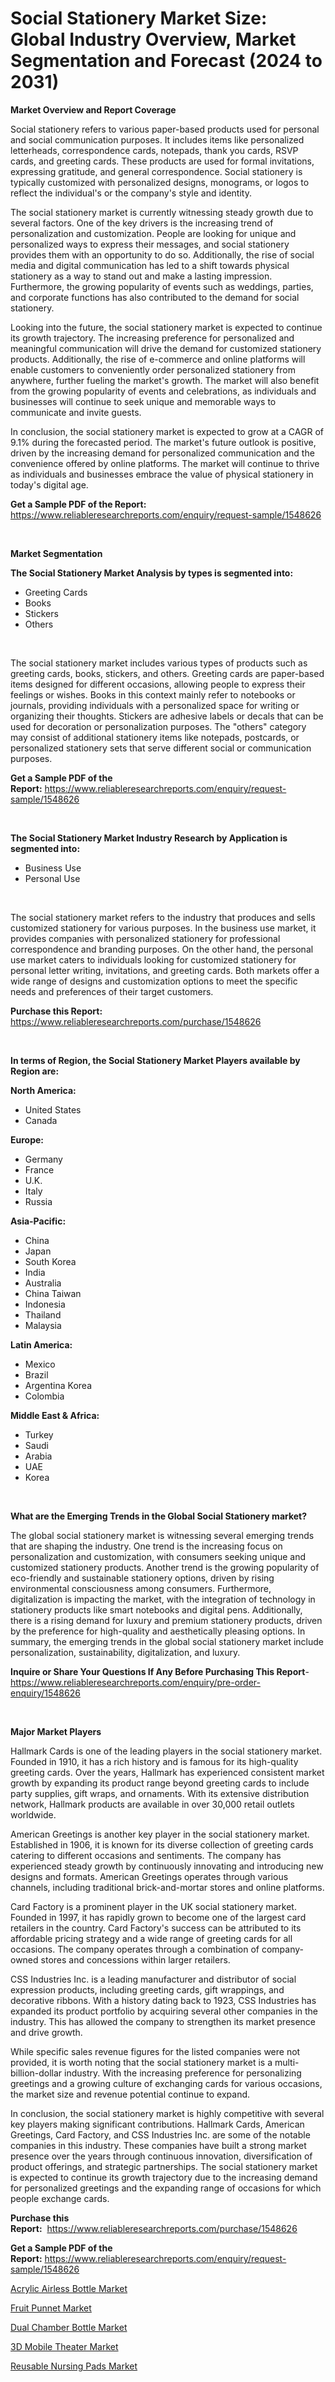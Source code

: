 <p><h1>Social Stationery Market Size: Global Industry Overview, Market Segmentation and Forecast (2024 to 2031)</h1></p><p><strong>Market Overview and Report Coverage</strong></p>
<p><p>Social stationery refers to various paper-based products used for personal and social communication purposes. It includes items like personalized letterheads, correspondence cards, notepads, thank you cards, RSVP cards, and greeting cards. These products are used for formal invitations, expressing gratitude, and general correspondence. Social stationery is typically customized with personalized designs, monograms, or logos to reflect the individual's or the company's style and identity.</p><p>The social stationery market is currently witnessing steady growth due to several factors. One of the key drivers is the increasing trend of personalization and customization. People are looking for unique and personalized ways to express their messages, and social stationery provides them with an opportunity to do so. Additionally, the rise of social media and digital communication has led to a shift towards physical stationery as a way to stand out and make a lasting impression. Furthermore, the growing popularity of events such as weddings, parties, and corporate functions has also contributed to the demand for social stationery.</p><p>Looking into the future, the social stationery market is expected to continue its growth trajectory. The increasing preference for personalized and meaningful communication will drive the demand for customized stationery products. Additionally, the rise of e-commerce and online platforms will enable customers to conveniently order personalized stationery from anywhere, further fueling the market's growth. The market will also benefit from the growing popularity of events and celebrations, as individuals and businesses will continue to seek unique and memorable ways to communicate and invite guests.</p><p>In conclusion, the social stationery market is expected to grow at a CAGR of 9.1% during the forecasted period. The market's future outlook is positive, driven by the increasing demand for personalized communication and the convenience offered by online platforms. The market will continue to thrive as individuals and businesses embrace the value of physical stationery in today's digital age.</p></p>
<p><strong>Get a Sample PDF of the Report:</strong> <a href="https://www.reliableresearchreports.com/enquiry/request-sample/1548626">https://www.reliableresearchreports.com/enquiry/request-sample/1548626</a></p>
<p>&nbsp;</p>
<p><strong>Market Segmentation</strong></p>
<p><strong>The Social Stationery Market Analysis by types is segmented into:</strong></p>
<p><ul><li>Greeting Cards</li><li>Books</li><li>Stickers</li><li>Others</li></ul></p>
<p>&nbsp;</p>
<p><p>The social stationery market includes various types of products such as greeting cards, books, stickers, and others. Greeting cards are paper-based items designed for different occasions, allowing people to express their feelings or wishes. Books in this context mainly refer to notebooks or journals, providing individuals with a personalized space for writing or organizing their thoughts. Stickers are adhesive labels or decals that can be used for decoration or personalization purposes. The "others" category may consist of additional stationery items like notepads, postcards, or personalized stationery sets that serve different social or communication purposes.</p></p>
<p><strong>Get a Sample PDF of the Report:</strong>&nbsp;<a href="https://www.reliableresearchreports.com/enquiry/request-sample/1548626">https://www.reliableresearchreports.com/enquiry/request-sample/1548626</a></p>
<p>&nbsp;</p>
<p><strong>The Social Stationery Market Industry Research by Application is segmented into:</strong></p>
<p><ul><li>Business Use</li><li>Personal Use</li></ul></p>
<p>&nbsp;</p>
<p><p>The social stationery market refers to the industry that produces and sells customized stationery for various purposes. In the business use market, it provides companies with personalized stationery for professional correspondence and branding purposes. On the other hand, the personal use market caters to individuals looking for customized stationery for personal letter writing, invitations, and greeting cards. Both markets offer a wide range of designs and customization options to meet the specific needs and preferences of their target customers.</p></p>
<p><strong>Purchase this Report:</strong>&nbsp; <a href="https://www.reliableresearchreports.com/purchase/1548626">https://www.reliableresearchreports.com/purchase/1548626</a></p>
<p>&nbsp;</p>
<p><strong>In terms of Region, the Social Stationery Market Players available by Region are:</strong></p>
<p>
    <p> <strong> North America: </strong>
        <ul>
            <li>United States</li>
            <li>Canada</li>
        </ul>
        </p> 
    <p> <strong> Europe: </strong>
        <ul>
            <li>Germany</li>
            <li>France</li>
            <li>U.K.</li>
            <li>Italy</li>
            <li>Russia</li>
        </ul>
        </p> 
    <p> <strong> Asia-Pacific: </strong>
        <ul>
            <li>China</li>
            <li>Japan</li>
            <li>South Korea</li>
            <li>India</li>
            <li>Australia</li>
            <li>China Taiwan</li>
            <li>Indonesia</li>
            <li>Thailand</li>
            <li>Malaysia</li>
        </ul>
        </p> 
    <p> <strong> Latin America: </strong>
        <ul>
            <li>Mexico</li>
            <li>Brazil</li>
            <li>Argentina Korea</li>
            <li>Colombia</li>
        </ul>
        </p> 
    <p> <strong> Middle East & Africa: </strong>
        <ul>
            <li>Turkey</li>
            <li>Saudi</li>
            <li>Arabia</li>
            <li>UAE</li>
            <li>Korea</li>
        </ul>
    </p>
    </p>
<p>&nbsp;</p>
<p><strong>What are the Emerging Trends in the Global Social Stationery market?</strong></p>
<p><p>The global social stationery market is witnessing several emerging trends that are shaping the industry. One trend is the increasing focus on personalization and customization, with consumers seeking unique and customized stationery products. Another trend is the growing popularity of eco-friendly and sustainable stationery options, driven by rising environmental consciousness among consumers. Furthermore, digitalization is impacting the market, with the integration of technology in stationery products like smart notebooks and digital pens. Additionally, there is a rising demand for luxury and premium stationery products, driven by the preference for high-quality and aesthetically pleasing options. In summary, the emerging trends in the global social stationery market include personalization, sustainability, digitalization, and luxury.</p></p>
<p><strong>Inquire or Share Your Questions If Any Before Purchasing This Report</strong>- <a href="https://www.reliableresearchreports.com/enquiry/pre-order-enquiry/1548626">https://www.reliableresearchreports.com/enquiry/pre-order-enquiry/1548626</a></p>
<p>&nbsp;</p>
<p><strong>Major Market Players</strong></p>
<p><p>Hallmark Cards is one of the leading players in the social stationery market. Founded in 1910, it has a rich history and is famous for its high-quality greeting cards. Over the years, Hallmark has experienced consistent market growth by expanding its product range beyond greeting cards to include party supplies, gift wraps, and ornaments. With its extensive distribution network, Hallmark products are available in over 30,000 retail outlets worldwide.</p><p>American Greetings is another key player in the social stationery market. Established in 1906, it is known for its diverse collection of greeting cards catering to different occasions and sentiments. The company has experienced steady growth by continuously innovating and introducing new designs and formats. American Greetings operates through various channels, including traditional brick-and-mortar stores and online platforms.</p><p>Card Factory is a prominent player in the UK social stationery market. Founded in 1997, it has rapidly grown to become one of the largest card retailers in the country. Card Factory's success can be attributed to its affordable pricing strategy and a wide range of greeting cards for all occasions. The company operates through a combination of company-owned stores and concessions within larger retailers.</p><p>CSS Industries Inc. is a leading manufacturer and distributor of social expression products, including greeting cards, gift wrappings, and decorative ribbons. With a history dating back to 1923, CSS Industries has expanded its product portfolio by acquiring several other companies in the industry. This has allowed the company to strengthen its market presence and drive growth.</p><p>While specific sales revenue figures for the listed companies were not provided, it is worth noting that the social stationery market is a multi-billion-dollar industry. With the increasing preference for personalizing greetings and a growing culture of exchanging cards for various occasions, the market size and revenue potential continue to expand.</p><p>In conclusion, the social stationery market is highly competitive with several key players making significant contributions. Hallmark Cards, American Greetings, Card Factory, and CSS Industries Inc. are some of the notable companies in this industry. These companies have built a strong market presence over the years through continuous innovation, diversification of product offerings, and strategic partnerships. The social stationery market is expected to continue its growth trajectory due to the increasing demand for personalized greetings and the expanding range of occasions for which people exchange cards.</p></p>
<p><strong>Purchase this Report:</strong>&nbsp;&nbsp;<a href="https://www.reliableresearchreports.com/purchase/1548626">https://www.reliableresearchreports.com/purchase/1548626</a></p>
<p></p>
<p><strong>Get a Sample PDF of the Report:</strong>&nbsp;<a href="https://www.reliableresearchreports.com/enquiry/request-sample/1548626">https://www.reliableresearchreports.com/enquiry/request-sample/1548626</a></p>
<p><p><a href="https://github.com/jonneygiverf/Market-Research-Report-List-2/blob/main/acrylic-airless-bottle-market.md">Acrylic Airless Bottle Market</a></p><p><a href="https://github.com/prosalinda88/Market-Research-Report-List-2/blob/main/fruit-punnet-market.md">Fruit Punnet Market</a></p><p><a href="https://github.com/sndrkn/Market-Research-Report-List-2/blob/main/dual-chamber-bottle-market.md">Dual Chamber Bottle Market</a></p><p><a href="https://github.com/amae102299/Market-Research-Report-List-2/blob/main/3d-mobile-theater-market.md">3D Mobile Theater Market</a></p><p><a href="https://github.com/dziulagalemab/Market-Research-Report-List-2/blob/main/reusable-nursing-pads-market.md">Reusable Nursing Pads Market</a></p></p>